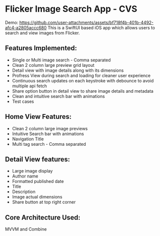 # Flicker Image Search App - CVS

Demo: 
https://github.com/user-attachments/assets/bf718f4b-401b-4492-afc4-a2805accc680
This is a SwiftUI based iOS app which allows users to search and view images from Flicker.

## Features Implemented:
* Single or Multi image search - Comma separated
* Clean 2 column large preview grid layout
* Detail view with image details along with its dimensions
* Profress View during search and loading for cleaner user experience
* Continuous search updates on each keystroke with debounce to avoid multiple api fetch
* Share option button in detail view to share image details and metadata
* Clean and intuitive search bar with animations
* Test cases

## Home View Features: 
* Clean 2 column large image previews
* Intuitive Search bar with animations
* Navigation Title
* Multi tag search - Comma separated

## Detail View features: 
* Large image display
* Author name
* Formatted published date
* Title
* Description
* Image actual dimensions
* Share button at top right corner

## Core Architecture Used: 
MVVM and Combine
